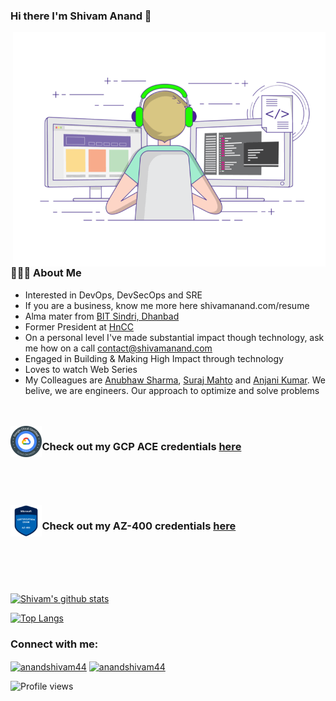 ### Hi there I'm Shivam Anand 👋
<img align="right" alt="GIF" src="assets/Home/me.gif" width="500"/>

<h3> 👨🏻‍💻 About Me </h3>

- Interested in DevOps, DevSecOps and SRE
- If you are a business, know me more here shivamanand.com/resume
- Alma mater from [BIT Sindri, Dhanbad](http://bitsindri.ac.in/)
- Former President at [HnCC](https://github.com/hnccbits)
- On a personal level I've made substantial impact though technology, ask me how on a call contact@shivamanand.com
- Engaged in Building & Making High Impact through technology
- Loves to watch Web Series
- My Colleagues are [Anubhaw Sharma](https://github.com/Anubhaw19), [Suraj Mahto](https://github.com/suraj-sloth) and [Anjani Kumar](https://github.com/anjanik012).
   We belive, we are engineers. Our approach to optimize and solve problems

<br>
<br/>
<img align="left" src="assets/Home/ACE.png" width="10%" />  

### Check out my GCP ACE credentials [here](https://www.credential.net/afaad28e-25df-49a8-8c24-b78e445a40b6)

<br>
<br/>
<br>
<br/>

<img align="left" src="assets/Home/az-400.png" width="10%" />   

### Check out my AZ-400 credentials [here](https://www.credential.net/afaad28e-25df-49a8-8c24-b78e445a40b6)
<br>
<br/>
<br>
<br/>

[![Shivam's github stats](https://github-readme-stats.vercel.app/api?username=anandshivam44&count_private=true&show_icons=true)](https://github.com/anandshivam44)

[![Top Langs](https://github-readme-stats.vercel.app/api/top-langs/?username=anandshivam44&langs_count=6&layout=compact)](https://github.com/anandshivam44)








<h3 align="left">Connect with me:</h3>
<p align="left">
<a href="https://linkedin.com/in/anandshivam44" target="blank"><img align="center" src="https://cdn.jsdelivr.net/npm/simple-icons@3.0.1/icons/linkedin.svg" alt="anandshivam44" height="30" width="40" /></a>
<a href="https://fb.com/anandshivam44" target="blank"><img align="center" src="https://cdn.jsdelivr.net/npm/simple-icons@3.0.1/icons/facebook.svg" alt="anandshivam44" height="30" width="40" /></a>
</p>

![Profile views](https://gpvc.arturio.dev/anandshivam44) 





